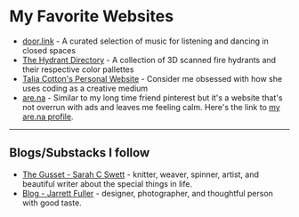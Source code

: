 # My Favorite Websites

- [door.link](https://www.door.link/) - A curated selection of music for listening and dancing in closed spaces
- [The Hydrant Directory](https://www.dayroselane.com/hydrants) - A collection of 3D scanned fire hydrants and their respective color pallettes
- [Talia Cotton's Personal Website](https://taliacotton.com/) - Consider me obsessed with how she uses coding as a creative medium
- [are.na](https://www.are.na/) - Similar to my long time friend pinterest but it's a website that's not overrun with ads and leaves me feeling calm. Here's the link to [my are.na profile](https://www.are.na/gisele-fox/channels).

---

## Blogs/Substacks I follow
- [The Gusset - Sarah C Swett](https://sarahcswett.substack.com/) - knitter, weaver, spinner, artist, and beautiful writer about the special things in life.
- [Blog - Jarrett Fuller](https://www.jarrettfuller.blog/) - designer, photographer, and thoughtful person with good taste.